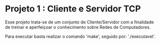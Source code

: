 # Projeto 1 : Cliente e Servidor TCP

Esse projeto trata-se de um conjunto de Cliente/Servidor com a finalidade
de treinar e aperfeiçoar o conhecimento sobre Redes de Computadores.

Para executar basta realizar o comando 'make', seguido por: './executavel'.